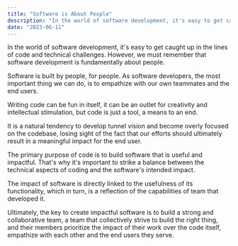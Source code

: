```yaml
---
title: "Software is About People"
description: "In the world of software development, it's easy to get caught up in the lines of code and technical challenges. However, we must remember that software development is fundamentally about people."
date: "2023-06-11"
---
```


In the world of software development, it's easy to get caught up in the lines of code and technical challenges. However, we must remember that software development is fundamentally about people.

Software is built by people, for people. As software developers, the most important thing we can do, is to empathize with our own teammates and the end users.

Writing code can be fun in itself, it can be an outlet for creativity and intellectual stimulation, but code is just a tool, a means to an end.

It is a natural tendency to develop tunnel vision and become overly focused on the codebase, losing sight of the fact that our efforts should ultimately result in a meaningful impact for the end user.

The primary purpose of code is to build software that is useful and impactful. That's why it's important to strike a balance between the technical aspects of coding and the software's intended impact.

The impact of software is directly linked to the usefulness of its functionality, which in turn, is a reflection of the capabilities of team that developed it.

Ultimately, the key to create impactful software is to build a strong and collaborative team, a team that collectively strive to build the right thing, and their members prioritize the impact of their work over the code itself, empathize with each other and the end users they serve.
